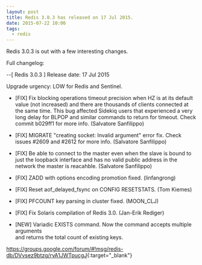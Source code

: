 ```yaml
---
layout: post
title: Redis 3.0.3 has released on 17 Jul 2015.
date: 2015-07-22 10:00
tags:
  - redis
---
```



Redis 3.0.3 is out with a few interesting changes.  
  
  
Full changelog:   
  
--[ Redis 3.0.3 ] Release date: 17 Jul 2015   
   
Upgrade urgency: LOW for Redis and Sentinel.   
  
* [FIX] Fix blocking operations timeout precision when HZ is at its default 
        value (not increased) and there are thousands of clients connected 
        at the same time. This bug affected Sidekiq users that experienced 
        a very long delay for BLPOP and similar commands to return for 
        timeout. Check commit b029ff1 for more info. (Salvatore Sanfilippo) 
* [FIX] MIGRATE "creating socket: Invalid argument" error fix. Check 
        issues #2609 and #2612 for more info. (Salvatore Sanfilippo) 
* [FIX] Be able to connect to the master even when the slave is bound to 
        just the loopback interface and has no valid public address in the 
        network the master is reacahble. (Salvatore Sanfilippo) 
* [FIX] ZADD with options encoding promotion fixed. (linfangrong) 
* [FIX] Reset aof_delayed_fsync on CONFIG RESETSTATS. (Tom Kiemes) 
* [FIX] PFCOUNT key parsing in cluster fixed. (MOON_CLJ) 
* [FIX] Fix Solaris compilation of Redis 3.0. (Jan-Erik Rediger)   

* [NEW] Variadic EXISTS command. Now the command accepts multiple arguments  
        and returns the total count of existing keys.   
  
  
<https://groups.google.com/forum/#!msg/redis-db/DVvsez9btzg/ryA1JWTpucgJ>{:target="_blank"}
